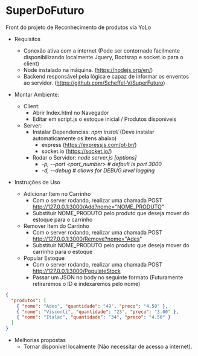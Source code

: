 # SuperDoFuturo

Front do projeto de Reconhecimento de produtos via YoLo

- Requisitos
  - Conexão ativa com a internet (Pode ser contornado facilmente disponibilizando localmente Jquery, Bootsrap e socket.io para o client)
  - Node instalado na máquina. (https://nodejs.org/en/)
  - Backend responsável pela lógica e capaz de informar os enventos ao servidor. (https://github.com/Scheffel-V/SuperFuturo)
- Montar Ambiente:

  - Client:
    - Abrir Index.html no Navegador
    - Editar em script.js o estoque inicial / Produtos disponiveis
  - Server:
    - Instalar Dependencias: _npm install_ (Deve instalar automaticamente os itens abaixo)
      - express (https://expressjs.com/pt-br/)
      - socket.io (https://socket.io/)
    - Rodar o Servidor: _node server.js [options]_
      - _-p, --port <port_number>    # default is port 3000_
      - _-d, --debug    # allows for DEBUG level logging_

- Instruções de Uso
  - Adicionar Item no Carrinho
    - Com o server rodando, realizar uma chamada POST http://127.0.0.1:3000/Add?nome="NOME_PRODUTO"
    - Substituir NOME_PRODUTO pelo produto que deseja mover do estoque para o carrinho
  - Remover Item do Carrinho
    - Com o server rodando, realizar uma chamada POST http://127.0.0.1:3000/Remove?nome="Ades"
    - Substituir NOME_PRODUTO pelo produto que deseja mover do carrinho para o estoque
  - Popular Estoque
    - Com o server rodando, realizar uma chamada POST http://127.0.0.1:3000/PopulateStock
    - Passar um JSON no body no seguinte formato (Futuramente retiraremos o ID e indexaremos pelo nome)

```json
{
  "produtos": [
    { "nome": "Ades", "quantidade": "49", "preco": "4.50" },
    { "nome": "Visconti", "quantidade": "23", "preco": "3.00" },
    { "nome": "Italac", "quantidade": "34", "preco": "4.50" }
  ]
}
```

- Melhorias propostas
  - Tornar disponivel localmente (Não necessitar de acesso a internet).
